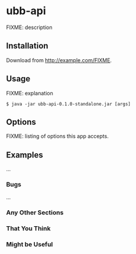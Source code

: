 # ubb-api

FIXME: description

## Installation

Download from http://example.com/FIXME.

## Usage

FIXME: explanation

    $ java -jar ubb-api-0.1.0-standalone.jar [args]

## Options

FIXME: listing of options this app accepts.

## Examples

...

### Bugs

...

### Any Other Sections
### That You Think
### Might be Useful
